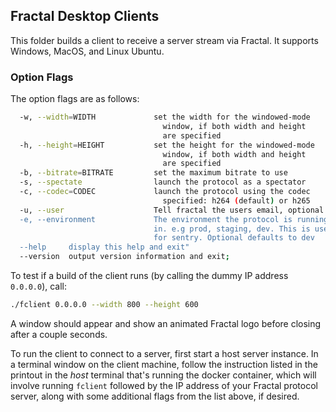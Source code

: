 ## Fractal Desktop Clients

This folder builds a client to receive a server stream via Fractal. It supports Windows, MacOS, and Linux Ubuntu.

### Option Flags

The option flags are as follows:

```bash
  -w, --width=WIDTH             set the width for the windowed-mode
                                  window, if both width and height
                                  are specified
  -h, --height=HEIGHT           set the height for the windowed-mode
                                  window, if both width and height
                                  are specified
  -b, --bitrate=BITRATE         set the maximum bitrate to use
  -s, --spectate                launch the protocol as a spectator
  -c, --codec=CODEC             launch the protocol using the codec
                                  specified: h264 (default) or h265
  -u, --user                    Tell fractal the users email, optional defaults to None"
  -e, --environment             The environment the protocol is running
                                in. e.g prod, staging, dev. This is used
                                for sentry. Optional defaults to dev
  --help     display this help and exit"
  --version  output version information and exit;
```

To test if a build of the client runs (by calling the dummy IP address `0.0.0.0`), call:

```bash
./fclient 0.0.0.0 --width 800 --height 600
```

A window should appear and show an animated Fractal logo before closing after a couple seconds.

To run the client to connect to a server, first start a host server instance. In a terminal window on the client machine, follow the instruction listed in the printout in the _host_ terminal that's running the docker container, which will involve running `fclient` followed by the IP address of your Fractal protocol server, along with some additional flags from the list above, if desired.
